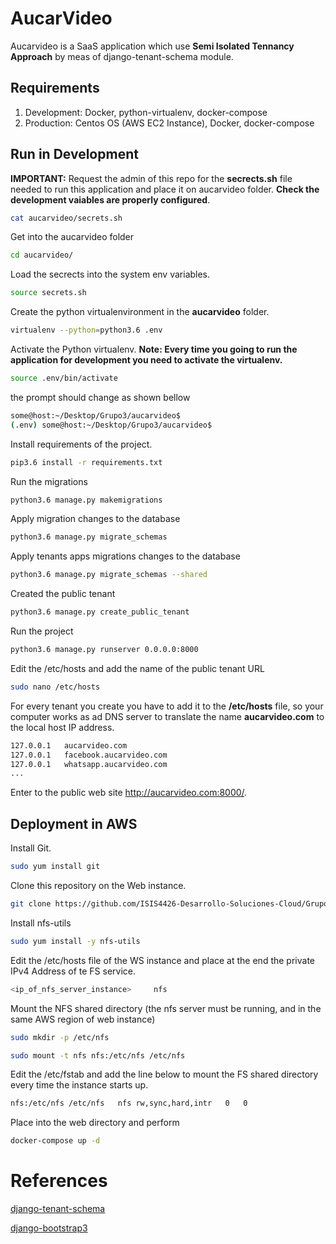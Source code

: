 # AucarVideo 

Aucarvideo is a SaaS application which use **Semi Isolated Tennancy Approach** by meas of django-tenant-schema module.

## Requirements

1. Development: Docker, python-virtualenv, docker-compose
2. Production: Centos OS (AWS EC2 Instance), Docker, docker-compose

## Run in Development

**IMPORTANT:** Request the admin of this repo for the **secrects.sh** file needed to run this application and place it on aucarvideo folder. **Check the development vaiables are properly configured**.


```sh
cat aucarvideo/secrets.sh
```

Get into the aucarvideo folder

```sh
cd aucarvideo/
```

Load the secrects into the system env variables.

```sh
source secrets.sh
```

Create the python virtualenvironment in the **aucarvideo** folder.

```sh
virtualenv --python=python3.6 .env
```

Activate the Python virtualenv. **Note: Every time you going to run the application for development you need to activate the virtualenv.** 

```sh
source .env/bin/activate
```

the prompt should change as shown bellow

```sh
some@host:~/Desktop/Grupo3/aucarvideo$
(.env) some@host:~/Desktop/Grupo3/aucarvideo$
```

Install requirements of the project.

```sh
pip3.6 install -r requirements.txt
```

Run the migrations

```sh
python3.6 manage.py makemigrations
```

Apply migration changes to the database

```sh
python3.6 manage.py migrate_schemas
```

Apply tenants apps migrations changes to the database

```sh
python3.6 manage.py migrate_schemas --shared
```

Created the public tenant

```sh
python3.6 manage.py create_public_tenant
```

Run the project

```sh
python3.6 manage.py runserver 0.0.0.0:8000
```

Edit the /etc/hosts and add the name of the public tenant URL

```sh
sudo nano /etc/hosts
```

For every tenant you create you have to add it to the **/etc/hosts** file, so your
computer works as ad DNS server to translate the name **aucarvideo.com** to the 
local host IP address.

```sh
127.0.0.1	aucarvideo.com
127.0.0.1	facebook.aucarvideo.com
127.0.0.1	whatsapp.aucarvideo.com
...
```

Enter to the public web site http://aucarvideo.com:8000/.

## Deployment in AWS

Install Git.

```sh
sudo yum install git
```

Clone this repository on the Web instance.

```sh
git clone https://github.com/ISIS4426-Desarrollo-Soluciones-Cloud/Grupo03.git
```

Install nfs-utils 

```sh
sudo yum install -y nfs-utils
```

Edit the /etc/hosts file of the WS instance and place at the end the private IPv4 Address of te FS service.

```sh
<ip_of_nfs_server_instance> 	nfs
```

Mount the NFS shared directory (the nfs server must be running, and in the same AWS region of web instance)

```sh
sudo mkdir -p /etc/nfs
```

```sh
sudo mount -t nfs nfs:/etc/nfs /etc/nfs
```

Edit the /etc/fstab and add the line below to mount the FS shared directory every time the instance starts up. 

```sh
nfs:/etc/nfs /etc/nfs	nfs	rw,sync,hard,intr	0	0
```

Place into the web directory and perform

```sh
docker-compose up -d
```

# References

[django-tenant-schema](https://django-tenant-schemas.readthedocs.io/en/latest/)

[django-bootstrap3](https://github.com/dyve/django-bootstrap3)

